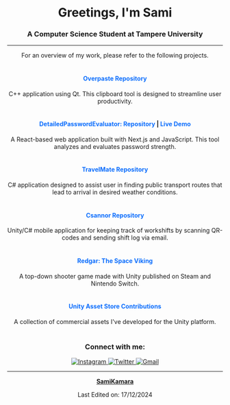 <h1 align="center">Greetings, I'm Sami</h1>
<h3 align="center">A Computer Science Student at Tampere University</h3>

<hr>

<p align="center">For an overview of my work, please refer to the following projects.
<br><br></p>

<div align="center" style="margin-bottom: 1px;">
  <h4><a href="https://github.com/SamiKamara/Overpaste" target="_blank" style="color: #0d6efd; text-decoration: none;">Overpaste Repository</a></h4>
  <p>C++ application using Qt. This clipboard tool is designed to streamline user productivity.<br><br></p>
</div>

<div align="center" style="margin-bottom: 1px;">
  <h4>
    <a href="https://github.com/SamiKamara/DetailedPasswordEvaluator" target="_blank" style="color: #0d6efd; text-decoration: none;">DetailedPasswordEvaluator: Repository</a> | 
    <a href="https://detailedpasswordevaluator.vercel.app/" target="_blank" style="color: #0d6efd; text-decoration: none;">Live Demo</a>
  </h4>
  <p>A React-based web application built with Next.js and JavaScript. This tool analyzes and evaluates password strength.<br><br></p>
</div>

<div align="center" style="margin-bottom: 1px;">
  <h4><a href="https://github.com/SamiKamara/TravelMate" target="_blank" style="color: #0d6efd; text-decoration: none;">TravelMate Repository</a></h4>
  <p>C# application designed to assist user in finding public transport routes that lead to arrival in desired weather conditions.<br><br></p>
</div>

<div align="center" style="margin-bottom: 1px;">
  <h4><a href="https://github.com/SamiKamara/Csannor" target="_blank" style="color: #0d6efd; text-decoration: none;">Csannor Repository</a></h4>
  <p>Unity/C# mobile application for keeping track of workshifts by scanning QR-codes and sending shift log via email.<br><br></p>
</div>

<div align="center" style="margin-bottom: 1px;">
  <h4><a href="https://store.steampowered.com/app/1900890/Redgar_The_Space_Viking/" target="_blank" style="color: #0d6efd; text-decoration: none;">Redgar: The Space Viking</a></h4>
  <p>A top-down shooter game made with Unity published on Steam and Nintendo Switch.<br><br></p>
</div>

<div align="center" style="margin-bottom: 1px;">
  <h4><a href="https://assetstore.unity.com/publishers/22159" target="_blank" style="color: #0d6efd; text-decoration: none;">Unity Asset Store Contributions</a></h4>
  <p>A collection of commercial assets I've developed for the Unity platform.<br><br></p>
</div>

<h3 align="center">Connect with me:</h3>
<p align="center">
  <a href="https://www.instagram.com/solarigrafi/">
    <img src="https://img.shields.io/badge/Instagram-E4405F?style=for-the-badge&logo=instagram&logoColor=white" alt="Instagram">
  </a>
  <a href="https://twitter.com/kamaracreations">
    <img src="https://img.shields.io/badge/Twitter-1DA1F2?style=for-the-badge&logo=twitter&logoColor=white" alt="Twitter">
  </a>
  <a href="mailto:nikkanen.sami@gmail.com">
    <img src="https://img.shields.io/badge/Gmail-D14836?style=for-the-badge&logo=gmail&logoColor=white" alt="Gmail">
  </a>
</p>

------

<p align="center">
  <a href="https://github.com/SamiKamara"><strong>SamiKamara</strong></a>
</p>
<p align="center">
  Last Edited on: 17/12/2024
</p>

